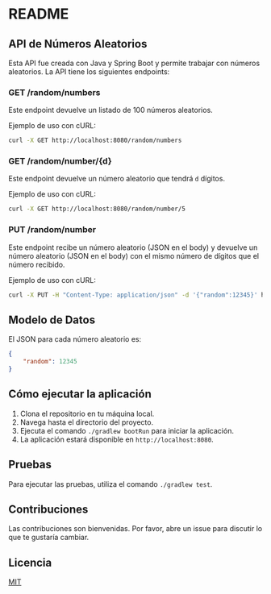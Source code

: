 # README

## API de Números Aleatorios

Esta API fue creada con Java y Spring Boot y permite trabajar con números aleatorios. La API tiene los siguientes endpoints:

### GET /random/numbers

Este endpoint devuelve un listado de 100 números aleatorios.

Ejemplo de uso con cURL:

```bash
curl -X GET http://localhost:8080/random/numbers
```

### GET /random/number/{d}

Este endpoint devuelve un número aleatorio que tendrá `d` dígitos.

Ejemplo de uso con cURL:

```bash
curl -X GET http://localhost:8080/random/number/5
```

### PUT /random/number

Este endpoint recibe un número aleatorio (JSON en el body) y devuelve un número aleatorio (JSON en el body) con el mismo número de dígitos que el número recibido.

Ejemplo de uso con cURL:

```bash
curl -X PUT -H "Content-Type: application/json" -d '{"random":12345}' http://localhost:8080/random/number
```

## Modelo de Datos

El JSON para cada número aleatorio es:

```json
{ 
    "random": 12345 
}
```

## Cómo ejecutar la aplicación

1. Clona el repositorio en tu máquina local.
2. Navega hasta el directorio del proyecto.
3. Ejecuta el comando `./gradlew bootRun` para iniciar la aplicación.
4. La aplicación estará disponible en `http://localhost:8080`.

## Pruebas

Para ejecutar las pruebas, utiliza el comando `./gradlew test`.

## Contribuciones

Las contribuciones son bienvenidas. Por favor, abre un issue para discutir lo que te gustaría cambiar.

## Licencia

[MIT](https://choosealicense.com/licenses/mit/)
